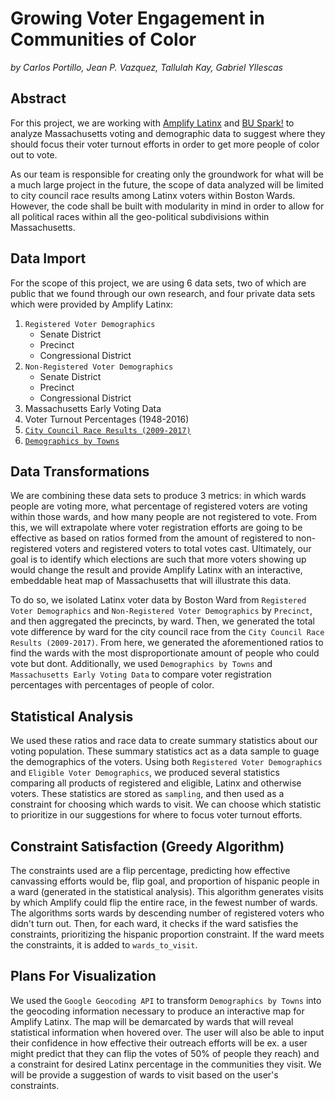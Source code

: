 # Growing Voter Engagement in Communities of Color

_by Carlos Portillo, Jean P. Vazquez, Tallulah Kay, Gabriel Yllescas_

## Abstract

For this project, we are working with [Amplify Latinx][amplify] and [BU Spark!][spark] to analyze Massachusetts voting and demographic data to suggest where they should focus their voter turnout efforts in order to get more people of color out to vote.

As our team is responsible for creating only the groundwork for what will be a much large project in the future, the scope of data analyzed will be limited to city council race results among Latinx voters within Boston Wards. However, the code shall be built with modularity in mind in order to allow for all political races within all the geo-political subdivisions within Massachusetts. 

## Data Import

For the scope of this project, we are using 6 data sets, two of which are public that we found through our own research, and four private data sets which were provided by Amplify Latinx:

1. `Registered Voter Demographics`
   - Senate District
   - Precinct
   - Congressional District
2. `Non-Registered Voter Demographics`
   - Senate District
   - Precinct
   - Congressional District
3. Massachusetts Early Voting Data
4. Voter Turnout Percentages (1948-2016)
5. [`City Council Race Results (2009-2017)`][results]
6. [`Demographics by Towns`][dems]

## Data Transformations

We are combining these data sets to produce 3 metrics: in which wards people are voting more, what percentage of registered voters are voting within those wards, and how many people are not registered to vote. From this, we will extrapolate where voter registration efforts are going to be effective as based on ratios formed from the amount of registered to non-registered voters and registered voters to total votes cast. Ultimately, our goal is to identify which elections are such that more voters showing up would change the result and provide Amplify Latinx with an interactive, embeddable heat map of Massachusetts that will illustrate this data.

To do so, we isolated Latinx voter data by Boston Ward from `Registered Voter Demographics` and `Non-Registered Voter Demographics` by `Precinct`, and then aggregated the precincts, by ward. Then, we generated the total vote difference by ward for the city council race from the `City Council Race Results (2009-2017)`. From here, we generated the aforementioned ratios to find the wards with the most disproportionate amount of people who could vote but dont. Additionally, we used `Demographics by Towns` and `Massachusetts Early Voting Data` to compare voter registration percentages with percentages of people of color. 

## Statistical Analysis

We used these ratios and race data to create summary statistics about our voting population. These summary statistics act as a data sample to guage the demographics of the voters. Using both `Registered Voter Demographics` and `Eligible Voter Demographics`, we produced several statistics comparing all products of registered and eligible, Latinx and otherwise voters. These statistics are stored as `sampling`, and then used as a constraint for choosing which wards to visit. We can choose which statistic to prioritize in our suggestions for where to focus voter turnout efforts.

## Constraint Satisfaction (Greedy Algorithm)

The constraints used are a flip percentage, predicting how effective canvassing efforts would be, flip goal, and proportion of hispanic people in a ward (generated in the statistical analysis). This algorithm generates visits by which Amplify could flip the entire race, in the fewest number of wards. The algorithms sorts wards by descending number of registered voters who didn't turn out. Then, for each ward, it checks if the ward satisfies the constraints, prioritizing the hispanic proportion constraint. If the ward meets the constraints, it is added to `wards_to_visit`.

## Plans For Visualization

We used the `Google Geocoding API` to transform `Demographics by Towns` into the geocoding information necessary to produce an interactive map for Amplify Latinx. The map will be demarcated by wards that will reveal statistical information when hovered over. The user will also be able to input their confidence in how effective their outreach efforts will be ex. a user might predict that they can flip the votes of 50% of people they reach) and a constraint for desired Latinx percentage in the communities they visit. We will be provide a suggestion of wards to visit based on the user's constraints.

[amplify]: https://amplifylatinx.co/
[spark]: http://www.bu.edu/spark/
[results]: https://www.boston.gov/sites/default/files/2017_-_11-07-17_-_city_councillor_at_large_ward_precinct_results.pdf?fbclid=IwAR0FimlNPxQ1WkOBau8nOWlXGUCU_A_gtFel71KmKQkuUC7xnEVlBjGF-6I
[dems]: http://archive.boston.com/news/local/massachusetts/graphics/03_22_11_2010_census_town_population/?fbclid=IwAR1-4mbJ6MZbR9u2sNwsebbWGTaEo3pDR3wJjjAonrZEJhm1EbQz6i0mrW0
